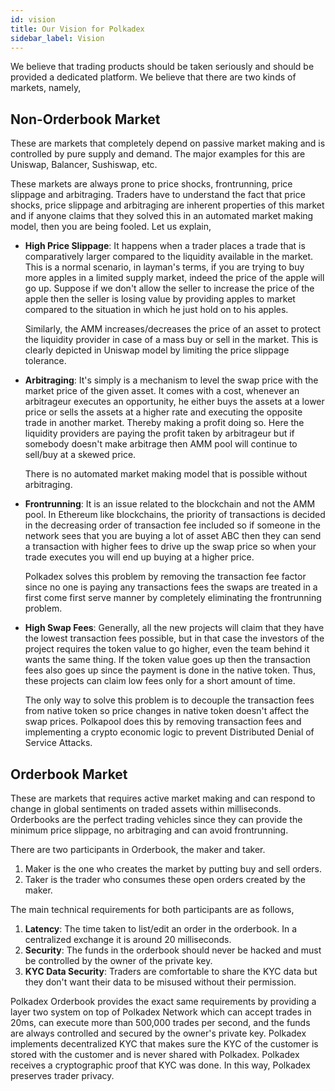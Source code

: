 ```yaml
---
id: vision
title: Our Vision for Polkadex
sidebar_label: Vision
---
```

We believe that trading products should be taken seriously and should be provided a dedicated platform. We believe that there are two kinds of markets, namely,

## Non-Orderbook Market
These are markets that completely depend on passive market making and is controlled by pure supply and demand. The major examples for this are Uniswap, Balancer, Sushiswap, etc.

These markets are always prone to price shocks, frontrunning, price slippage and arbitraging.  Traders have to understand the fact that price shocks, price slippage and arbitraging are inherent properties of this market and if anyone claims that they solved this in an automated market making model, then you are being fooled. Let us explain,

* **High Price Slippage**: It happens when a trader places a trade that is comparatively larger compared to the liquidity available in the market. This is a normal scenario, in layman's terms, if you are trying to buy more apples in a limited supply market, indeed the price of the apple will go up. Suppose if we don't allow the seller to increase the price of the apple then the seller is losing value by providing apples to market compared to the situation in which he just hold on to his apples. 

  Similarly, the AMM increases/decreases the price of an asset to protect the liquidity provider in case of a mass buy or sell in the market. This is clearly depicted in Uniswap model by limiting the price slippage tolerance.

* **Arbitraging**:  It's simply is a mechanism to level the swap price with the market price of the given asset. It comes with a cost, whenever an arbitrageur executes an opportunity, he either buys the assets at a lower price or sells the assets at a higher rate and executing the opposite trade in another market. Thereby making a profit doing so. Here the liquidity providers are paying the profit taken by arbitrageur but if somebody doesn't make arbitrage then AMM pool will continue to sell/buy at a skewed price.

  There is no automated market making model that is possible without arbitraging.

* **Frontrunning**: It is an issue related to the blockchain and not the AMM pool. In Ethereum like blockchains, the priority of transactions is decided in the decreasing order of transaction fee included so if someone in the network sees that you are buying a lot of asset ABC then they can send a transaction with higher fees to drive up the swap price so when your trade executes you will end up buying at a higher price. 

  Polkadex solves this problem by removing the transaction fee factor since no one is paying any transactions fees the swaps are treated in a first come first serve manner by completely eliminating the frontrunning problem. 

* **High Swap Fees**: Generally, all the new projects will claim that they have the lowest transaction fees possible, but in that case the investors of the project requires the token value to go higher, even the team behind it wants the same thing. If the token value goes up then the transaction fees also goes up since the payment is done in the native token. Thus, these projects can claim low fees only for a short amount of time.

  The only way to solve this problem is to decouple the transaction fees from native token so price changes in native token doesn't affect the swap prices. Polkapool does this by removing transaction fees and implementing a crypto economic logic to prevent Distributed Denial of Service Attacks.


## Orderbook Market

These are markets that requires active market making and can respond to change in global sentiments on traded assets within milliseconds. Orderbooks are the perfect trading vehicles since they can provide the minimum price slippage, no arbitraging and can avoid frontrunning.

There are two participants in Orderbook, the maker and taker. 

1. Maker is the one who creates the market by putting buy and sell orders.
2. Taker is the trader who consumes these open orders created by the maker.

The main technical requirements for both participants are as follows,

1. **Latency**: The time taken to list/edit an order in the orderbook. In a centralized exchange it is around 20 milliseconds.
2. **Security**: The funds in the orderbook should never be hacked and must be controlled by the owner of the private key.
3. **KYC Data Security**: Traders are comfortable to share the KYC data but they don't want their data to be misused without their permission.

Polkadex Orderbook provides the exact same requirements by providing a layer two system on top of Polkadex Network which can accept trades in 20ms, can execute more than 500,000 trades per second, and the funds are always controlled and secured by the owner's private key. Polkadex implements decentralized KYC that makes sure the KYC of the customer is stored with the customer and is never shared with Polkadex. Polkadex receives a cryptographic proof that KYC was done. In this way, Polkadex preserves trader privacy.